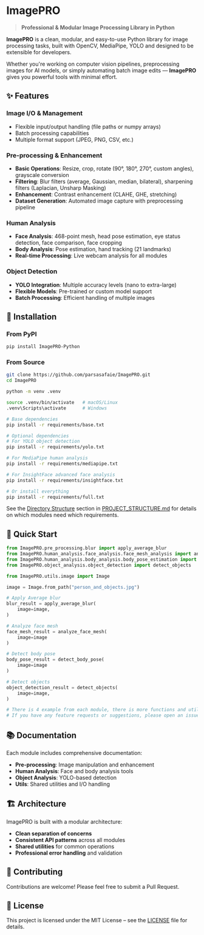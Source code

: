 # ImagePRO

> **Professional & Modular Image Processing Library in Python**

**ImagePRO** is a clean, modular, and easy-to-use Python library for image processing tasks, built with OpenCV, MediaPipe, YOLO and designed to be extensible for developers.

Whether you're working on computer vision pipelines, preprocessing images for AI models, or simply automating batch image edits — **ImagePRO** gives you powerful tools with minimal effort.

## ✨ Features

### **Image I/O & Management**
- Flexible input/output handling (file paths or numpy arrays)
- Batch processing capabilities
- Multiple format support (JPEG, PNG, CSV, etc.)

### **Pre-processing & Enhancement**
- **Basic Operations**: Resize, crop, rotate (90°, 180°, 270°, custom angles), grayscale conversion
- **Filtering**: Blur filters (average, Gaussian, median, bilateral), sharpening filters (Laplacian, Unsharp Masking)
- **Enhancement**: Contrast enhancement (CLAHE, GHE, stretching)
- **Dataset Generation**: Automated image capture with preprocessing pipeline

### **Human Analysis**
- **Face Analysis**: 468-point mesh, head pose estimation, eye status detection, face comparison, face cropping
- **Body Analysis**: Pose estimation, hand tracking (21 landmarks)
- **Real-time Processing**: Live webcam analysis for all modules

### **Object Detection**
- **YOLO Integration**: Multiple accuracy levels (nano to extra-large)
- **Flexible Models**: Pre-trained or custom model support
- **Batch Processing**: Efficient handling of multiple images

## 🚀 Installation

### From PyPI
```bash
pip install ImagePRO-Python
```

### From Source
```bash
git clone https://github.com/parsasafaie/ImagePRO.git
cd ImagePRO

python -m venv .venv

source .venv/bin/activate   # macOS/Linux
.venv\Scripts\activate      # Windows

# Base dependencies
pip install -r requirements/base.txt

# Optional dependencies
# For YOLO object detection
pip install -r requirements/yolo.txt

# For MediaPipe human analysis
pip install -r requirements/mediapipe.txt

# For InsightFace advanced face analysis
pip install -r requirements/insightface.txt

# Or install everything
pip install -r requirements/full.txt
```

See the [Directory Structure](/PROJECT_STRUCTURE.md#directory-structure) section in [PROJECT_STRUCTURE.md](/PROJECT_STRUCTURE.md) for details on which modules need which requirements.

## 📖 Quick Start

```python
from ImagePRO.pre_processing.blur import apply_average_blur
from ImagePRO.human_analysis.face_analysis.face_mesh_analysis import analyze_face_mesh
from ImagePRO.human_analysis.body_analysis.body_pose_estimation import detect_body_pose
from ImagePRO.object_analysis.object_detection import detect_objects

from ImagePRO.utils.image import Image

image = Image.from_path("person_and_objects.jpg")

# Apply Average blur
blur_result = apply_average_blur(
    image=image, 
)

# Analyze face mesh
face_mesh_result = analyze_face_mesh(
    image=image
)

# Detect body pose
body_pose_result = detect_body_pose(
    image=image
)   

# Detect objects                
object_detection_result = detect_objects(
    image=image,
)

# There is 4 example from each module, there is more functions and utilities in each module, and more customization options in each function. explore the codebase for more details.
# If you have any feature requests or suggestions, please open an issue on the GitHub repository.
```

## 📚 Documentation

Each module includes comprehensive documentation:
- **Pre-processing**: Image manipulation and enhancement
- **Human Analysis**: Face and body analysis tools
- **Object Analysis**: YOLO-based detection
- **Utils**: Shared utilities and I/O handling

## 🏗️ Architecture

ImagePRO is built with a modular architecture:
- **Clean separation of concerns**
- **Consistent API patterns** across all modules
- **Shared utilities** for common operations
- **Professional error handling** and validation

## 🤝 Contributing

Contributions are welcome! Please feel free to submit a Pull Request.

## 📄 License 
This project is licensed under the MIT License – see the [LICENSE](LICENSE) file for details.
